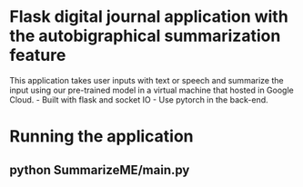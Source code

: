 # Flask digital journal application with the autobigraphical summarization feature

This application takes user inputs with text or speech and summarize the input using our pre-trained model in a virtual machine that hosted in Google Cloud.
    - Built with flask and socket IO
    - Use pytorch in the back-end.


# Running the application

## python SummarizeME/main.py
